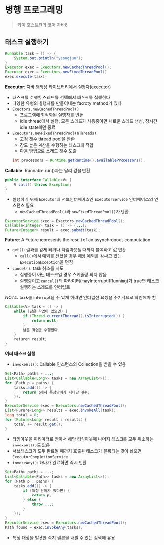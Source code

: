# 병행 프로그래밍
> 카이 호스트만의 코어 자바8

## 태스크 실행하기

```java
Runnable task = () -> {
	System.out.println("yeongjun");
}
Executor exec = Executors.newCachedThreadPool();
Executor exec = Executors.newFixedThreadPool()
exec.execute(task);
```

**Executor**: 자바 병행성 라이브러리에서 실행자(executor)
- 태스크를 수행할 스레드를 선택해서 태스크를 실행한다
- 다양한 유형의 실행자를 만들어내는 facroty method가 있다
- `Exectors.newCachedThreadPool()`
  - 프로그램에 최적화된 실행자를 반환
  - idle thread에서 실행, 모든 스레드가 사용중이면 새로운 스레드 생성, 장시간 idle state이면 종료
- `Executors.newFixedThreadPool(nThreads)`
  - 고정 갯수 thread pool을 반환
  - 강도 높은 계산을 수행하는 태스크에 적합
  - 다음 방법으로 스레드 갯수 도출
  ```java
  int processors = Runtime.getRuntime().availableProcessors();
  ```

**Callable**: Runnable.run()과는 달리 값을 반환
```java
public interface Callable<V> {
	V call() throws Exception;
}
```
- 실행하기 위해 `Executor`의 서브인터페이스인 `ExecutorService` 인터페이스의 인스턴스 필요
  - `newCachedThreadPool()`와 `newFixedThreadPool()`가 반환
```java
ExecutorService exec = Exectors.newCachedThreadPool();
Callable<Integer> task = () -> {...};
Future<Integer> result = exec.submit(task);
```

**Future**: A Future represents the result of an asynchronous computation
- `get()`: 결과를 얻게 되거나 타임아웃될 때까지 블록하고 값 반환
  - `call()`에서 예외를 전졌을 경우 해당 예외를 감싸고 있는 `ExecutionException`을 던짐
- `cancel()`: task 취소를 시도
  - 실행중이 아닌 태스크일 경우 스케줄링 되지 않음
  - 실행중이고 `cancel()`의 파라미터(mayInterruptIfRunning)가 true면 태스크 실행하는 스레드를 인터럽트

_NOTE._ task를 interrupt될 수 있게 하려면 인터럽션 요청을 주기적으로 확인해야 함
```java
Callable<V> task = () -> {
	while (남은 작업이 있으면) {
		if (Thread.currentTheread().isInterrupted()) {
			return null;
		}
		남은 작업을 수행한다.
	}
	returen result;
}
```

**여러 태스크 실행**
- `invokeAll()`: Callable 인스턴스의 Collection을 받을 수 있음
```java
Set<Path> paths = ...;
List<Callable<Long>> tasks = new ArrayList<>();
for (Path p = paths) {
	tasks.add(() -> {
		return p에서 특정단어가 나타난 횟수;
	});
}
ExecutorService exec = Executors.newCachedThreadPool();
List<Furure<Long>> results = exec.invokeAll(task);
long total = 0;
for (Future<Long> result : results) {
	total += result.get();
}
```
  - 타임아웃을 파라미터로 받아서 해당 타임아웃때 나머지 태스크를 모두 취소하는 `invokeAll()`도 있음
  - 서브태스크가 모두 완료될 때까지 호출된 태스크가 블록되는 것이 싫으면 `ExecutorCompletionService`
- `invokeAny()`: 하나가 완료하면 즉시 반환
```java
Set<Path> paths = ...;
List<Callable<Path>> tasks = new ArrayList<>();
for (Path p : paths) {
	tasks.add(() -> {
		if (특정 단어가 있다면) {
			return p;
		} else {
			throw ...;
		}
	});
}
ExecutorService exec = Executors.newCachedThreadPool();
Path found = exec.invokeAny(tasks);
```
  - 특정 대상을 발견한 즉지 결론을 내릴 수 있는 검색에 유용